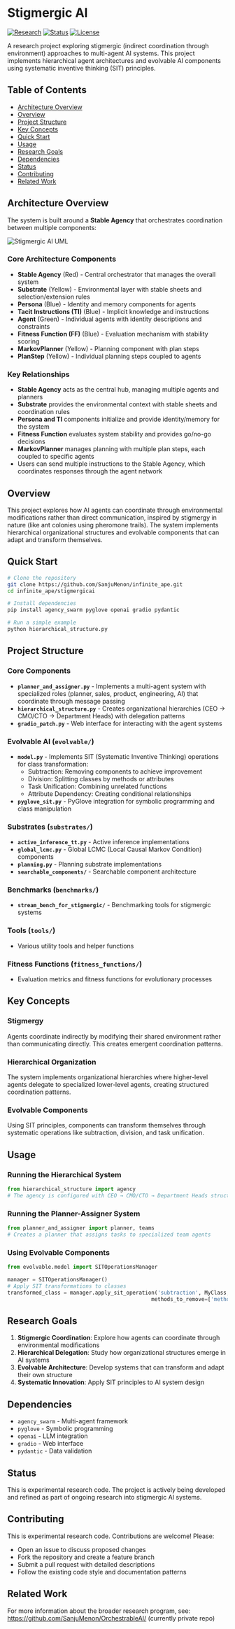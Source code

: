 # Stigmergic AI

[![Research](https://img.shields.io/badge/Type-Research-orange)](https://github.com/SanjuMenon/infinite_ape)
[![Status](https://img.shields.io/badge/Status-Experimental-red)](https://github.com/SanjuMenon/infinite_ape)
[![License](https://img.shields.io/badge/License-MIT-blue)](LICENSE)

A research project exploring stigmergic (indirect coordination through environment) approaches to multi-agent AI systems. This project implements hierarchical agent architectures and evolvable AI components using systematic inventive thinking (SIT) principles.

## Table of Contents
- [Architecture Overview](#architecture-overview)
- [Overview](#overview)
- [Project Structure](#project-structure)
- [Key Concepts](#key-concepts)
- [Quick Start](#quick-start)
- [Usage](#usage)
- [Research Goals](#research-goals)
- [Dependencies](#dependencies)
- [Status](#status)
- [Contributing](#contributing)
- [Related Work](#related-work)

## Architecture Overview

The system is built around a **Stable Agency** that orchestrates coordination between multiple components:

![Stigmergic AI UML](stigmergic%20ai%20uml.png)

### Core Architecture Components

- **Stable Agency** (Red) - Central orchestrator that manages the overall system
- **Substrate** (Yellow) - Environmental layer with stable sheets and selection/extension rules
- **Persona** (Blue) - Identity and memory components for agents
- **Tacit Instructions (TI)** (Blue) - Implicit knowledge and instructions
- **Agent** (Green) - Individual agents with identity descriptions and constraints
- **Fitness Function (FF)** (Blue) - Evaluation mechanism with stability scoring
- **MarkovPlanner** (Yellow) - Planning component with plan steps
- **PlanStep** (Yellow) - Individual planning steps coupled to agents

### Key Relationships

- **Stable Agency** acts as the central hub, managing multiple agents and planners
- **Substrate** provides the environmental context with stable sheets and coordination rules
- **Persona and TI** components initialize and provide identity/memory for the system
- **Fitness Function** evaluates system stability and provides go/no-go decisions
- **MarkovPlanner** manages planning with multiple plan steps, each coupled to specific agents
- Users can send multiple instructions to the Stable Agency, which coordinates responses through the agent network

## Overview

This project explores how AI agents can coordinate through environmental modifications rather than direct communication, inspired by stigmergy in nature (like ant colonies using pheromone trails). The system implements hierarchical organizational structures and evolvable components that can adapt and transform themselves.

## Quick Start

```bash
# Clone the repository
git clone https://github.com/SanjuMenon/infinite_ape.git
cd infinite_ape/stigmergicai

# Install dependencies
pip install agency_swarm pyglove openai gradio pydantic

# Run a simple example
python hierarchical_structure.py
```

## Project Structure

### Core Components

- **`planner_and_assigner.py`** - Implements a multi-agent system with specialized roles (planner, sales, product, engineering, AI) that coordinate through message passing
- **`hierarchical_structure.py`** - Creates organizational hierarchies (CEO → CMO/CTO → Department Heads) with delegation patterns
- **`gradio_patch.py`** - Web interface for interacting with the agent systems

### Evolvable AI (`evolvable/`)

- **`model.py`** - Implements SIT (Systematic Inventive Thinking) operations for class transformation:
  - Subtraction: Removing components to achieve improvement
  - Division: Splitting classes by methods or attributes
  - Task Unification: Combining unrelated functions
  - Attribute Dependency: Creating conditional relationships
- **`pyglove_sit.py`** - PyGlove integration for symbolic programming and class manipulation

### Substrates (`substrates/`)

- **`active_inference_tt.py`** - Active inference implementations
- **`global_lcmc.py`** - Global LCMC (Local Causal Markov Condition) components
- **`planning.py`** - Planning substrate implementations
- **`searchable_components/`** - Searchable component architecture

### Benchmarks (`benchmarks/`)

- **`stream_bench_for_stigmergic/`** - Benchmarking tools for stigmergic systems

### Tools (`tools/`)

- Various utility tools and helper functions

### Fitness Functions (`fitness_functions/`)

- Evaluation metrics and fitness functions for evolutionary processes

## Key Concepts

### Stigmergy
Agents coordinate indirectly by modifying their shared environment rather than communicating directly. This creates emergent coordination patterns.

### Hierarchical Organization
The system implements organizational hierarchies where higher-level agents delegate to specialized lower-level agents, creating structured coordination patterns.

### Evolvable Components
Using SIT principles, components can transform themselves through systematic operations like subtraction, division, and task unification.

## Usage

### Running the Hierarchical System
```python
from hierarchical_structure import agency
# The agency is configured with CEO → CMO/CTO → Department Heads structure
```

### Running the Planner-Assigner System
```python
from planner_and_assigner import planner, teams
# Creates a planner that assigns tasks to specialized team agents
```

### Using Evolvable Components
```python
from evolvable.model import SITOperationsManager

manager = SITOperationsManager()
# Apply SIT transformations to classes
transformed_class = manager.apply_sit_operation('subtraction', MyClass, 
                                              methods_to_remove=['method1'])
```

## Research Goals

1. **Stigmergic Coordination**: Explore how agents can coordinate through environmental modifications
2. **Hierarchical Delegation**: Study how organizational structures emerge in AI systems
3. **Evolvable Architecture**: Develop systems that can transform and adapt their own structure
4. **Systematic Innovation**: Apply SIT principles to AI system design

## Dependencies

- `agency_swarm` - Multi-agent framework
- `pyglove` - Symbolic programming
- `openai` - LLM integration
- `gradio` - Web interface
- `pydantic` - Data validation

## Status

This is experimental research code. The project is actively being developed and refined as part of ongoing research into stigmergic AI systems.

## Contributing

This is experimental research code. Contributions are welcome! Please:

- Open an issue to discuss proposed changes
- Fork the repository and create a feature branch
- Submit a pull request with detailed descriptions
- Follow the existing code style and documentation patterns

## Related Work

For more information about the broader research program, see: https://github.com/SanjuMenon/OrchestrableAI/ (currently private repo) 